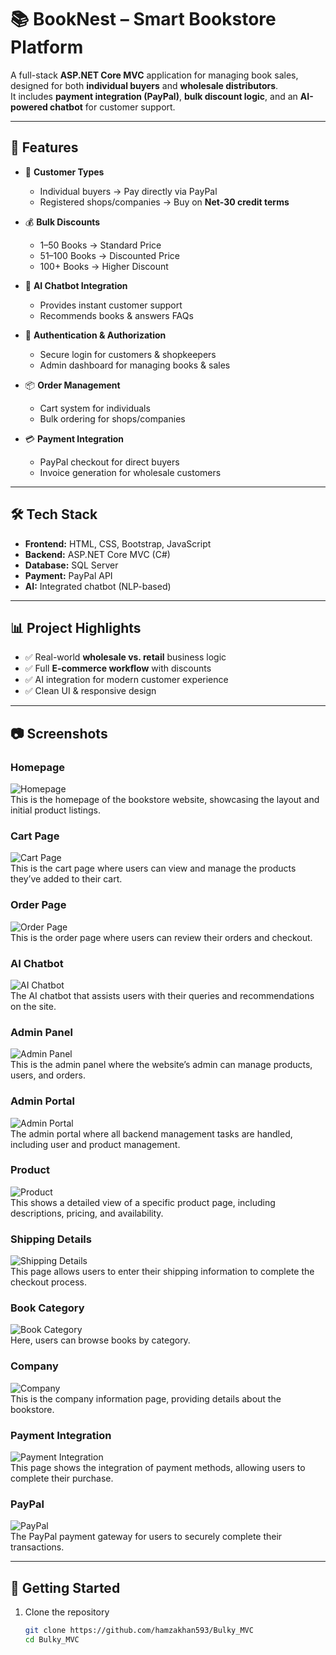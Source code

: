# 📚 BookNest – Smart Bookstore Platform  

A full-stack **ASP.NET Core MVC** application for managing book sales, designed for both **individual buyers** and **wholesale distributors**.  
It includes **payment integration (PayPal)**, **bulk discount logic**, and an **AI-powered chatbot** for customer support.  

---

## 🚀 Features

- 👤 **Customer Types**  
  - Individual buyers → Pay directly via PayPal  
  - Registered shops/companies → Buy on **Net-30 credit terms**  

- 💰 **Bulk Discounts**  
  - 1–50 Books → Standard Price  
  - 51–100 Books → Discounted Price  
  - 100+ Books → Higher Discount  

- 🤖 **AI Chatbot Integration**  
  - Provides instant customer support  
  - Recommends books & answers FAQs  

- 🔐 **Authentication & Authorization**  
  - Secure login for customers & shopkeepers  
  - Admin dashboard for managing books & sales  

- 📦 **Order Management**  
  - Cart system for individuals  
  - Bulk ordering for shops/companies  

- 💳 **Payment Integration**  
  - PayPal checkout for direct buyers  
  - Invoice generation for wholesale customers  

---

## 🛠️ Tech Stack

- **Frontend:** HTML, CSS, Bootstrap, JavaScript  
- **Backend:** ASP.NET Core MVC (C#)  
- **Database:** SQL Server  
- **Payment:** PayPal API  
- **AI:** Integrated chatbot (NLP-based)  

---

## 📊 Project Highlights  

- ✅ Real-world **wholesale vs. retail** business logic  
- ✅ Full **E-commerce workflow** with discounts  
- ✅ AI integration for modern customer experience  
- ✅ Clean UI & responsive design  

---
## 📷 Screenshots  

### Homepage
![Homepage](./BulkyWeb/screenshots/HomePage.png)  
This is the homepage of the bookstore website, showcasing the layout and initial product listings.

### Cart Page
![Cart Page](./BulkyWeb/screenshots/cart.png)  
This is the cart page where users can view and manage the products they’ve added to their cart.

### Order Page
![Order Page](./BulkyWeb/screenshots/orderlist.png)  
This is the order page where users can review their orders and checkout.

### AI Chatbot
![AI Chatbot](./BulkyWeb/screenshots/chatbot.png)  
The AI chatbot that assists users with their queries and recommendations on the site.

### Admin Panel
![Admin Panel](./BulkyWeb/screenshots/adminpanel.png)  
This is the admin panel where the website’s admin can manage products, users, and orders.

### Admin Portal
![Admin Portal](./BulkyWeb/screenshots/adminportal.png)  
The admin portal where all backend management tasks are handled, including user and product management.

### Product
![Product](./BulkyWeb/screenshots/product.png)  
This shows a detailed view of a specific product page, including descriptions, pricing, and availability.

### Shipping Details
![Shipping Details](./BulkyWeb/screenshots/shippingdetails.png)  
This page allows users to enter their shipping information to complete the checkout process.

### Book Category
![Book Category](./BulkyWeb/screenshots/bookcategory.png)  
Here, users can browse books by category.

### Company
![Company](./BulkyWeb/screenshots/Company.png)  
This is the company information page, providing details about the bookstore.

### Payment Integration
![Payment Integration](./BulkyWeb/screenshots/paynentintegration.png)  
This page shows the integration of payment methods, allowing users to complete their purchase.

### PayPal
![PayPal](./BulkyWeb/screenshots/paypal.png)  
The PayPal payment gateway for users to securely complete their transactions.


---

## 📌 Getting Started  

1. Clone the repository  
   ```bash
   git clone https://github.com/hamzakhan593/Bulky_MVC
   cd Bulky_MVC
